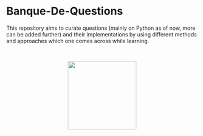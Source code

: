 # Banque-De-Questions

This repository aims to curate  questions (mainly on Python as of now, more can be added further) and their implementations by using different methods and approaches which one comes across while learning.

<br>

<p align=center>
  <img src="https://www.kindpng.com/picc/m/260-2606177_clipboard-clipart-restaurant-writing-a-note-clipart-hd.png" height=180 widht=180>
</p>
